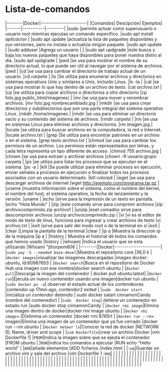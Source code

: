 # Lista-de-comandos
|--------|Docker|-----------------------|
|Comandos| Descipción| Ejemplos|
|-------|-----------|---------|
|sudo |permite actuar como superusuario o usuario root mientras ejecutas un comando específico.  |sudo apt install *aplicacion* |
|sudo apt update |actualiza la lista de paquetes disponibles y sus versiones, pero no instala o actualiza ningún paquete. |sudo apt update |
|sudo adduser |Agrega un usuario | |
|sudo apt updgrade |este busca y baja los nuevos paquetes que haya disponibles para poner nuestra distro al día. |sudo apt updgrade |
|pwd |se usa para mostrar el nombre de su directorio actual, lo que puede ser útil al navegar por el sistema de archivos. |pwd |
|cd |se usa para cambiar el directorio de trabajo actual de un usuario.  |cd *carpeta* |
|ls |Se utiliza para enumerar archivos y directorios en sistemas operativos Unix y similares a Unix, incluido Linux. |ls -la |
|cat |se usa para mostrar lo que hay dentro de un archivo de texto. |cat *archivo.txt* |
|cp |se utiiliza para copiar archivos o directorios a otro directorio |cp foto.jpg public_html/imagenes/ |
|mv |se usa para mover y renombrar archivos. |mv foto.jpg nombrecambiado.jpg |
|mkdir |se usa para crear directorios y subdirectorios que son una parte integral del sistema operativo Linux.  |mkdir /home/imagenes |
|rmdir |se usa para eliminar un directorio vacío y su contenido del sistema de archivos. |rmdir *carpeta* |
|rm |se usa en sistemas Linux para eliminar archivos y directorios. |rm imagen.jpg |
|locate |se utiliza para buscar archivos en la computadora, la red o Internet.  |locate archivo.txt |
|grep |Se utiliza para encontrar patrones en un archivo o en el sistema. |grep texto archivo.txt |
|chmod |se usa para cambiar los permisos de un archivo. Los permisos están representados por letras, y cada letra representa un tipo diferente de acceso. |chmod 755 archivo.jpg |
|chown |se usa para extraer y archivar archivos |chown -R usuario:grupo carpeta |
|ps |se utiliza para listar los procesos que se ejecutan en el sistema. |ps -a |
|kill |Se puede utilizar para eliminar procesos en ejecución, enviar señales a procesos en ejecución o finalizar todos los procesos asociados con un usuario determinado. |kill colorpd |
|wget |se usa para descargar archivos de internet |wget http://ejemplo.com/programa.tar.gz |
|uname |muestra información sobre el sistema, como el nombre del kernel, el nombre del host, el sistema operativo, la fecha de lanzamiento y la versión. |uname |
|echo |sirve para la impresión de un texto en pantalla. |echo "Hola Mundo" |
|zip |este comando sirve para comprimir archivos |zip archivocomprimido.zip archivo1 |
|unzip |eset comadno sirve para descomprimir archivos |unzip archivocomprimido.zip |
|vi |vi es el editor de modo de texto de linux, funciona para ingresar y crear archivos de texto |vi archivo.txt |
|exit |sirve para salir del modo root o de la terminal en si  |exit |
|clear |Limpia la pantalla de la terminal |clear |
|ip a |Muestra la direccion ip de la máquina |ip a |
|history |	Muestra el historial de todos los comandos que hemos usado |history |
|whoami |Indica el usuario que se esta utilizando |Whoami "jthorpem606 |
|--------|Docker|-----------------------|
|`sudo yay -S --needed base-devel`|Muestra el repositorio core |36,0 k |
|`docker images`|visualizar las imagenes descargadas |images docker: ubuntu, Id:60987653 |
|`docker search`|Busca en el repositorio de Docker Hub una imagen con ese nombre|docker search ubuntu |
|`docker pull`|Descarga la imagen del contenedor | docker pull ubuntu:latest|
|`docker run`|Ejecuta un nuevo contenedor usando una imagen|docker run ubuntu |
|`sudo docker ps -a`| observar el estado actual de los contendeores |contendor up 17min ago, contendor2 exited |
|`sudo  docker start `|inicializa un contendor detenido | sudo docker satart cinnamonCandy (nombre del contenedor) |
|`sudo  docker stop`| detiene un contenedor en estado run |sudo docker stop cinnamonCandy |
|`docker rmi image`|Elimina una imagen dentro de docker|docker rmi image ubuntu |
|`docker rmi image`+ ID|elimina un contenedor |docekr rmi 8765rt |
|`docker run --rm`+ imagen|Elimina una imagen de un contenedor que ya fue cerrado |docker run --rm ubuntu |
|`docker networ ls`|Conocer la red de docker |NETWORK ID, Name, driver and scope |
|`vim Dockerfile`|crear un archivo Docker |vim Dockerfile 1|
|`FROM`|Indica la imagen sobre que se ejeuta el contenedor |FROM ubuntu |
|`RUN`|indica los comandos a ejecutar |RUN echo "Hello world" |
|`ADD`|añade elementos |ADD ficheros /index.html |
|`:wq`|Guardar un archivo vim y sale del archivo |vim Dockerfile 1 <ctrl o> :wq|
| | | |
| | | |
| | | |
| | | |
| | | |
| | | |
| | | |
| | | |
| | | |
| | | |
| | | |
| | | |
| | | |
| | | |
| | | |
| | | |
| | | |
| | | |
| | | |
| | | |
| | | |
| | | |
| | | |
| | | |
| | | |
| | | |
| | | |
| | | |
| | | |
| | | |
| | | |
| | | |


































































































